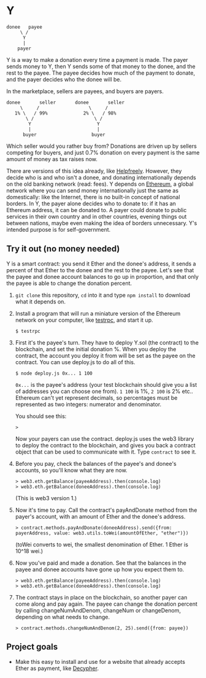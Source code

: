 # Y

    donee   payee
         \ /
          Y
          |
        payer

Y is a way to make a donation every time a payment is made. The payer sends money to Y, then Y sends some of that money to the donee, and the rest to the payee. The payee decides how much of the payment to donate, and the payer decides who the donee will be.

In the marketplace, sellers are payees, and buyers are payers.

    donee       seller       donee       seller
         \     /                  \     /
       1% \   / 99%             2% \   / 98%
           \ /                      \ /
            Y                        Y
            |                        |
          buyer                    buyer

Which seller would you rather buy from? Donations are driven up by sellers competing for buyers, and just 0.7% donation on every payment is the same amount of money as tax raises now.

There are versions of this idea already, like [Helpfreely](https://www.helpfreely.org/en/). However, they decide who is and who isn't a donee, and donating internationally depends on the old banking network (read: fees). Y depends on [Ethereum](http://ethereum.org), a global network where you can send money internationally just the same as domestically: like the Internet, there is no built-in concept of national borders. In Y, the payer alone decides who to donate to: if it has an Ethereum address, it can be donated to. A payer could donate to public services in their own country and in other countries, evening things out between nations, maybe even making the idea of borders unnecessary. Y's intended purpose is for self-government.

## Try it out (no money needed)

Y is a smart contract: you send it Ether and the donee's address, it sends a percent of that Ether to the donee and the rest to the payee. Let's see that the payee and donee account balances to go up in proportion, and that only the payee is able to change the donation percent.

1. `git clone` this repository, `cd` into it and type `npm install` to download what it depends on.

1. Install a program that will run a miniature version of the Ethereum network on your computer, like [testrpc](https://github.com/ethereumjs/testrpc), and start it up.

    ```
    $ testrpc
    ```

1. First it's the payee's turn. They have to deploy Y.sol (the contract) to the blockchain, and set the initial donation %. When you deploy the contract, the account you deploy it from will be set as the payee on the contract. You can use deploy.js to do all of this.

    ```
    $ node deploy.js 0x... 1 100
    ```
    `0x...` is the payee's address (your test blockchain should give you a list of addresses you can choose one from). `1 100` is 1%, `2 100` is 2% etc.. Ethereum can't yet represent decimals, so percentages must be represented as two integers: numerator and denominator.

    You should see this:

    ```
    >
    ```
    Now your payers can use the contract. deploy.js uses the web3 library to deploy the contract to the blockchain, and gives you back a contract object that can be used to communicate with it. Type `contract` to see it.

1. Before you pay, check the balances of the payee's and donee's accounts, so you'll know what they are now.

    ```
    > web3.eth.getBalance(payeeAddress).then(console.log)
    > web3.eth.getBalance(doneeAddress).then(console.log)
    ```
    (This is web3 version 1.)

1. Now it's time to pay. Call the contract's payAndDonate method from the payer's account, with an amount of Ether and the donee's address.

    ```
    > contract.methods.payAndDonate(doneeAddress).send({from: payerAddress, value: web3.utils.toWei(amountOfEther, "ether")})
    ```
    (toWei converts to wei, the smallest denomination of Ether. 1 Ether is 10^18 wei.)

1. Now you've paid and made a donation. See that the balances in the payee and donee accounts have gone up how you expect them to.

    ```
    > web3.eth.getBalance(payeeAddress).then(console.log)
    > web3.eth.getBalance(doneeAddress).then(console.log)
    ```

1. The contract stays in place on the blockchain, so another payer can come along and pay again. The payee can change the donation percent by calling changeNumAndDenom, changeNum or changeDenom, depending on what needs to change.

    ```
    > contract.methods.changeNumAndDenom(2, 25).send({from: payee})
    ```

## Project goals

* Make this easy to install and use for a website that already accepts Ether as payment, like [Decypher](http://decypher.tv/series/ethereum-development).
